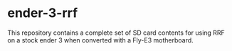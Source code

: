# ender-3-rrf
This repository contains a complete set of SD card contents for using RRF on a stock ender 3 when converted with a Fly-E3 motherboard.
